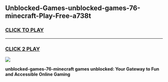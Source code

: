 
## Unblocked-Games-unblocked-games-76-minecraft-Play-Free-a738t
<h3>
<a href="https://premium76.site?title=unblocked-games-76-minecraft&ref=20M">CLICK TO PLAY</a></h3>
<hr>

<h3>
<a href="https://premium76.site?title=unblocked-games-76-minecraft&ref=20M">CLICK 2 PLAY</a>
  
</h3>

<a href="https://premium76.site?title=unblocked-games-76-minecraft&ref=19M"><img src="https://clearcache.store/games.png"></a>


**unblocked-games-76-minecraft games unblocked: Your Gateway to Fun and Accessible Online Gaming**
